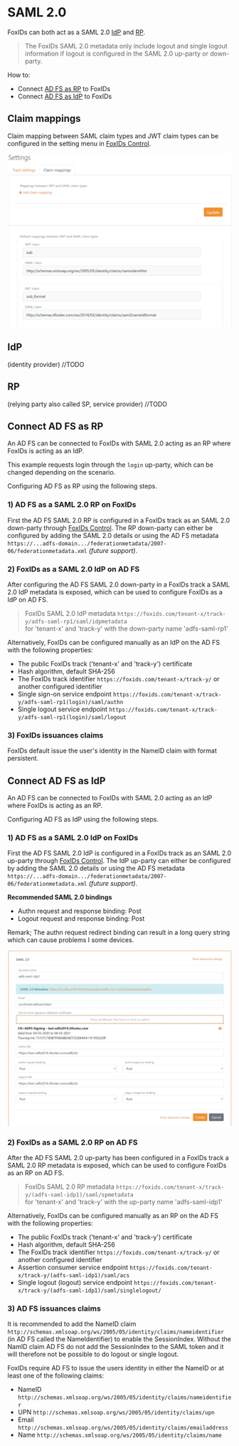 # SAML 2.0
FoxIDs can both act as a SAML 2.0 [IdP](#idp) and [RP](#rp). 

> The FoxIDs SAML 2.0 metadata only include logout and single logout information if logout is configured in the SAML 2.0 up-party or down-party.

How to:
- Connect [AD FS as RP](#connect-ad-fs-as-rp) to FoxIDs
- Connect [AD FS as IdP](#connect-ad-fs-as-idp) to FoxIDs

## Claim mappings
Claim mapping between SAML claim types and JWT claim types can be configured in the setting menu in [FoxIDs Control](control.md).

![Configure JWT and SAML mappings](images/configure-jwt-saml-mappings.png)

## IdP 
(identity provider)
//TODO

## RP 
(relying party also called SP, service provider)
//TODO

## Connect AD FS as RP
An AD FS can be connected to FoxIDs with SAML 2.0 acting as an RP where FoxIDs is acting as an IdP.

This example requests login through the `login` up-party, which can be changed depending on the scenario.
 
Configuring AD FS as RP using the following steps.

### 1) AD FS as a SAML 2.0 RP on FoxIDs
First the AD FS SAML 2.0 RP is configured in a FoxIDs track as an SAML 2.0 down-party through [FoxIDs Control](control.md). The RP down-party can either be configured by adding the SAML 2.0 details or using the AD FS metadata `https://...adfs-domain.../federationmetadata/2007-06/federationmetadata.xml` *(future support)*.

### 2) FoxIDs as a SAML 2.0 IdP on AD FS
After configuring the AD FS SAML 2.0 down-party in a FoxIDs track a SAML 2.0 IdP metadata is exposed, which can be used to configure FoxIDs as a IdP on AD FS.

> FoxIDs SAML 2.0 IdP metadata `https://foxids.com/tenant-x/track-y/adfs-saml-rp1/saml/idpmetadata`  
> for 'tenant-x' and 'track-y' with the down-party name 'adfs-saml-rp1'

Alternatively, FoxIDs can be configured manually as an IdP on the AD FS with the following properties:

- The public FoxIDs track ('tenant-x' and 'track-y') certificate
- Hash algorithm, default SHA-256
- The FoxIDs track identifier `https://foxids.com/tenant-x/track-y/` or another configured identifier
- Single sign-on service endpoint `https://foxids.com/tenant-x/track-y/adfs-saml-rp1(login)/saml/authn`
- Single logout service endpoint `https://foxids.com/tenant-x/track-y/adfs-saml-rp1(login)/saml/logout`

### 3) FoxIDs issuances claims
FoxIDs default issue the user's identity in the NameID claim with format persistent.

## Connect AD FS as IdP
An AD FS can be connected to FoxIDs with SAML 2.0 acting as an IdP where FoxIDs is acting as an RP.
 
Configuring AD FS as IdP using the following steps.

### 1) AD FS as a SAML 2.0 IdP on FoxIDs
First the AD FS SAML 2.0 IdP is configured in a FoxIDs track as an SAML 2.0 up-party through [FoxIDs Control](control.md). The IdP up-party can either be configured by adding the SAML 2.0 details or using the AD FS metadata `https://...adfs-domain.../federationmetadata/2007-06/federationmetadata.xml` *(future support)*.

**Recommended SAML 2.0 bindings**
- Authn request and response binding: Post
- Logout request and response binding: Post

Remark; The authn request redirect binding can result in a long query string which can cause problems I some devices.

![Configure SAML 2.0 AD FS up-party](images/configure-saml-adfs-up-party.png)

### 2) FoxIDs as a SAML 2.0 RP on AD FS
After the AD FS SAML 2.0 up-party has been configured in a FoxIDs track a SAML 2.0 RP metadata is exposed, which can be used to configure FoxIDs as an RP on AD FS.

> FoxIDs SAML 2.0 RP metadata `https://foxids.com/tenant-x/track-y/(adfs-saml-idp1)/saml/spmetadata`  
> for 'tenant-x' and 'track-y' with the up-party name 'adfs-saml-idp1'

Alternatively, FoxIDs can be configured manually as an RP on the AD FS with the following properties:

- The public FoxIDs track ('tenant-x' and 'track-y') certificate
- Hash algorithm, default SHA-256
- The FoxIDs track identifier `https://foxids.com/tenant-x/track-y/` or another configured identifier
- Assertion consumer service endpoint `https://foxids.com/tenant-x/track-y/(adfs-saml-idp1)/saml/acs`
- Single logout (logout) service endpoint `https://foxids.com/tenant-x/track-y/(adfs-saml-idp1)/saml/singlelogout/`

### 3) AD FS issuances claims
It is recommended to add the NameID claim `http://schemas.xmlsoap.org/ws/2005/05/identity/claims/nameidentifier` (in AD FS called the NameIdentifier) to enable the SessionIndex. Without the NamID claim AD FS do not add the SessionIndex to the SAML token and it will therefore not be possible to do logout or single logout.

FoxIDs require AD FS to issue the users identity in either the NameID or at least one of the following claims:

- NameID `http://schemas.xmlsoap.org/ws/2005/05/identity/claims/nameidentifier`
- UPN `http://schemas.xmlsoap.org/ws/2005/05/identity/claims/upn`
- Email `http://schemas.xmlsoap.org/ws/2005/05/identity/claims/emailaddress`
- Name `http://schemas.xmlsoap.org/ws/2005/05/identity/claims/name`

